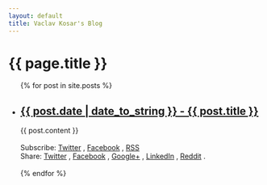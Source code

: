 ```yaml
---
layout: default
title: Vaclav Kosar's Blog
---
```

<h1>{{ page.title }}</h1>
<ul class="posts">
  {% for post in site.posts %}
    <li>
      <a href="{{ post.url }}" title="{{ post.title }}"><h2>{{ post.date | date_to_string }} - {{ post.title }}</h2></a>
      <div class="postpreview">
        {{ post.content }}
      </div>
      <br>
      <div class="subscribe-page">
        Subscribe:
        <a href="https://twitter.com/intent/follow?screen_name=vackosar" rel="nofollow" target="_blank" title="Follow on Twitter">Twitter</a>
        , <a href="https://www.facebook.com/vackosar" rel="nofollow" target="_blank" title="Follow on Facebook">Facebook</a>
        , <a href="https://vackosar.github.io/feed.xml" rel="nofollow" target="_blank" title="Follow on RSS">RSS</a>
        <!--, <a href="https://plus.google.com/share?url={{ site.url }}{{ post.url }}" rel="nofollow" target="_blank" title="Share on Google+">Google+</a>-->
        <!--, <a href="https://www.linkedin.com/shareArticle?url={{ site.url }}{{ post.url }}" rel="nofollow" target="_blank" title="Share on LinkedIn">LinkedIn</a>-->
        <!--, <a href="http://www.reddit.com/submit?url={{ site.url }}{{ post.url }}" rel="nofollow" target="_blank" title="Share on Reddit">Reddit</a>-->
        <!--.-->
      </div>
      <div class="share-page">
        Share:
            <a href="https://twitter.com/intent/tweet?text={{ post.title }}&url={{ site.url }}{{ post.url }}&via={{ site.twitter_username }}&related={{ site.twitter_username }}" rel="nofollow" target="_blank" title="Share on Twitter">Twitter</a>
          , <a href="https://facebook.com/sharer.php?u={{ site.url }}{{ post.url }}" rel="nofollow" target="_blank" title="Share on Facebook">Facebook</a>
          , <a href="https://plus.google.com/share?url={{ site.url }}{{ post.url }}" rel="nofollow" target="_blank" title="Share on Google+">Google+</a>
          , <a href="https://www.linkedin.com/shareArticle?url={{ site.url }}{{ post.url }}" rel="nofollow" target="_blank" title="Share on LinkedIn">LinkedIn</a>
          , <a href="http://www.reddit.com/submit?url={{ site.url }}{{ post.url }}" rel="nofollow" target="_blank" title="Share on Reddit">Reddit</a>
          .
      </div>
      <br>
    </li>
  {% endfor %}
</ul>
